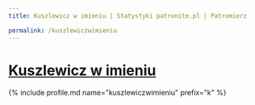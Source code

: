```yaml
---
title: Kuszlewicz w imieniu | Statystyki patronite.pl | Patromierz

permalink: /kuszlewiczwimieniu
---
```


# [Kuszlewicz w imieniu](https://patronite.pl/kuszlewiczwimieniu)

{% include profile.md name="kuszlewiczwimieniu" prefix="k" %}
